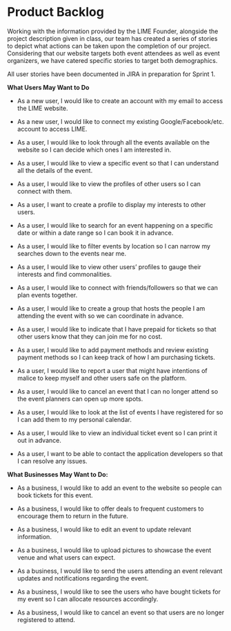 ﻿# Product Backlog

Working with the information provided by the LIME Founder, alongside the project description given in class, our team has created a series of stories to depict what actions can be taken upon the completion of our project. Considering that our website targets both event attendees as well as event organizers, we have catered specific stories to target both demographics.

All user stories have been documented in JIRA in preparation for Sprint 1. 



**What Users May Want to Do**

  

- As a new user, I would like to create an account with my email to access the LIME website.

  

- As a new user, I would like to connect my existing Google/Facebook/etc. account to access LIME.

  

- As a user, I would like to look through all the events available on the website so I can decide which ones I am interested in.

  

- As a user, I would like to view a specific event so that I can understand all the details of the event.

  

- As a user, I would like to view the profiles of other users so I can connect with them.

  

- As a user, I want to create a profile to display my interests to other users.

  

- As a user, I would like to search for an event happening on a specific date or within a date range so I can book it in advance.

  

- As a user, I would like to filter events by location so I can narrow my searches down to the events near me.

  

- As a user, I would like to view other users’ profiles to gauge their interests and find commonalities.

  

- As a user, I would like to connect with friends/followers so that we can plan events together.

  

- As a user, I would like to create a group that hosts the people I am attending the event with so we can coordinate in advance.

  

- As a user, I would like to indicate that I have prepaid for tickets so that other users know that they can join me for no cost.

  

- As a user, I would like to add payment methods and review existing payment methods so I can keep track of how I am purchasing tickets.

  

- As a user, I would like to report a user that might have intentions of malice to keep myself and other users safe on the platform.

  

- As a user, I would like to cancel an event that I can no longer attend so the event planners can open up more spots.

  

- As a user, I would like to look at the list of events I have registered for so I can add them to my personal calendar.

  

- As a user, I would like to view an individual ticket event so I can print it out in advance.

- As a user, I want to be able to contact the application developers so that I can resolve any issues.




**What Businesses May Want to Do:**

  

- As a business, I would like to add an event to the website so people can book tickets for this event.

  

- As a business, I would like to offer deals to frequent customers to encourage them to return in the future.

  

- As a business, I would like to edit an event to update relevant information.

  

- As a business, I would like to upload pictures to showcase the event venue and what users can expect.

  

- As a business, I would like to send the users attending an event relevant updates and notifications regarding the event.

  

- As a business, I would like to see the users who have bought tickets for my event so I can allocate resources accordingly.

  

- As a business, I would like to cancel an event so that users are no longer registered to attend.

